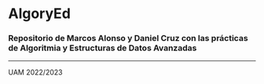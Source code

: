 # AlgoryEd
### Repositorio de Marcos Alonso y Daniel Cruz con las prácticas de Algoritmia y Estructuras de Datos Avanzadas
---
UAM 2022/2023
